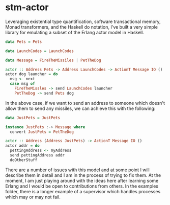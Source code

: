 # stm-actor

Leveraging existential type quantification, software transactional memory, Monad
transformers, and the Haskell do notation, I've built a very simple library for
emulating a subset of the Erlang actor model in Haskell.

```haskell
data Pets = Pets

data LaunchCodes = LaunchCodes

data Message = FireTheMissiles | PetTheDog

actor :: Address Pets -> Address LaunchCodes -> ActionT Message IO ()
actor dog launcher = do
  msg <- next
  case msg of
    FireTheMissles -> send LaunchCodes launcher
    PetTheDog -> send Pets dog
```

In the above case, if we want to send an address to someone which doesn't allow
them to send any missiles, we can achieve this with the following:

```haskell
data JustPets = JustPets

instance JustPets :-> Message where
  convert JustPets = PetTheDog

actor :: Address (Address JustPets) -> ActionT Message IO ()
actor addr = do
  pettingAddress <- myAddress
  send pettingAddress addr
  doOtherStuff
```

There are a number of issues with this model and at some point I will describe
them in detail and I am in the process of trying to fix them. At the moment, I am just playing around with
the ideas here after learning some Erlang and I would be open to contributions from others.
In the examples folder, there is a longer example of a supervisor which handles processes
which may or may not fail.

